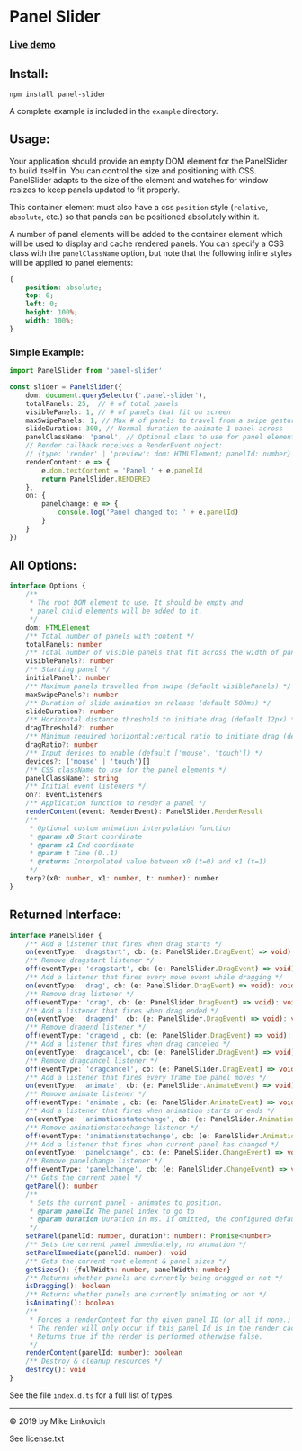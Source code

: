 # Panel Slider

### [Live demo](https://spacejack.github.io/panel-slider/)

## Install:

	npm install panel-slider

A complete example is included in the `example` directory.

## Usage:

Your application should provide an empty DOM element for the PanelSlider to build itself in. You can control the size and positioning with CSS. PanelSlider adapts to the size of the element and watches for window resizes to keep panels updated to fit properly.

This container element must also have a css `position` style (`relative`, `absolute`, etc.) so that panels can be positioned absolutely within it.

A number of panel elements will be added to the container element which will be used to display and cache rendered panels. You can specify a CSS class with the `panelClassName` option, but note that the following inline styles will be applied to panel elements:

```css
{
	position: absolute;
	top: 0;
	left: 0;
	height: 100%;
	width: 100%;
}
```
### Simple Example:

```typescript
import PanelSlider from 'panel-slider'

const slider = PanelSlider({
	dom: document.querySelector('.panel-slider'),
	totalPanels: 25,  // # of total panels
	visiblePanels: 1, // # of panels that fit on screen
	maxSwipePanels: 1, // Max # of panels to travel from a swipe gesture
	slideDuration: 300, // Normal duration to animate 1 panel across
	panelClassName: 'panel', // Optional class to use for panel elements
	// Render callback receives a RenderEvent object:
	// {type: 'render' | 'preview'; dom: HTMLElement; panelId: number}
	renderContent: e => {
		e.dom.textContent = 'Panel ' + e.panelId
		return PanelSlider.RENDERED
	},
	on: {
		panelchange: e => {
			console.log('Panel changed to: ' + e.panelId)
		}
	}
})
```

## All Options:

```typescript
interface Options {
	/**
	 * The root DOM element to use. It should be empty and
	 * panel child elements will be added to it.
	 */
	dom: HTMLElement
	/** Total number of panels with content */
	totalPanels: number
	/** Total number of visible panels that fit across the width of panel-set container */
	visiblePanels?: number
	/** Starting panel */
	initialPanel?: number
	/** Maximum panels travelled from swipe (default visiblePanels) */
	maxSwipePanels?: number
	/** Duration of slide animation on release (default 500ms) */
	slideDuration?: number
	/** Horizontal distance threshold to initiate drag (default 12px) */
	dragThreshold?: number
	/** Minimum required horizontal:vertical ratio to initiate drag (default 1.5) */
	dragRatio?: number
	/** Input devices to enable (default ['mouse', 'touch']) */
	devices?: ('mouse' | 'touch')[]
	/** CSS className to use for the panel elements */
	panelClassName?: string
	/** Initial event listeners */
	on?: EventListeners
	/** Application function to render a panel */
	renderContent(event: RenderEvent): PanelSlider.RenderResult
	/**
	 * Optional custom animation interpolation function
	 * @param x0 Start coordinate
	 * @param x1 End coordinate
	 * @param t Time (0..1)
	 * @returns Interpolated value between x0 (t=0) and x1 (t=1)
	 */
	terp?(x0: number, x1: number, t: number): number
}
```

## Returned Interface:

```typescript
interface PanelSlider {
	/** Add a listener that fires when drag starts */
	on(eventType: 'dragstart', cb: (e: PanelSlider.DragEvent) => void): void
	/** Remove dragstart listener */
	off(eventType: 'dragstart', cb: (e: PanelSlider.DragEvent) => void): void
	/** Add a listener that fires every move event while dragging */
	on(eventType: 'drag', cb: (e: PanelSlider.DragEvent) => void): void
	/** Remove drag listener */
	off(eventType: 'drag', cb: (e: PanelSlider.DragEvent) => void): void
	/** Add a listener that fires when drag ended */
	on(eventType: 'dragend', cb: (e: PanelSlider.DragEvent) => void): void
	/** Remove dragend listener */
	off(eventType: 'dragend', cb: (e: PanelSlider.DragEvent) => void): void
	/** Add a listener that fires when drag canceled */
	on(eventType: 'dragcancel', cb: (e: PanelSlider.DragEvent) => void): void
	/** Remove dragcancel listener */
	off(eventType: 'dragcancel', cb: (e: PanelSlider.DragEvent) => void): void
	/** Add a listener that fires every frame the panel moves */
	on(eventType: 'animate', cb: (e: PanelSlider.AnimateEvent) => void): void
	/** Remove animate listener */
	off(eventType: 'animate', cb: (e: PanelSlider.AnimateEvent) => void): void
	/** Add a listener that fires when animation starts or ends */
	on(eventType: 'animationstatechange', cb: (e: PanelSlider.AnimationEvent) => void): void
	/** Remove animationstatechange listener */
	off(eventType: 'animationstatechange', cb: (e: PanelSlider.AnimationEvent) => void): void
	/** Add a listener that fires when current panel has changed */
	on(eventType: 'panelchange', cb: (e: PanelSlider.ChangeEvent) => void): void
	/** Remove panelchange listener */
	off(eventType: 'panelchange', cb: (e: PanelSlider.ChangeEvent) => void): void
	/** Gets the current panel */
	getPanel(): number
	/**
	 * Sets the current panel - animates to position.
	 * @param panelId The panel index to go to
	 * @param duration Duration in ms. If omitted, the configured default is used.
	 */
	setPanel(panelId: number, duration?: number): Promise<number>
	/** Sets the current panel immediately, no animation */
	setPanelImmediate(panelId: number): void
	/** Gets the current root element & panel sizes */
	getSizes(): {fullWidth: number, panelWidth: number}
	/** Returns whether panels are currently being dragged or not */
	isDragging(): boolean
	/** Returns whether panels are currently animating or not */
	isAnimating(): boolean
	/**
	 * Forces a renderContent for the given panel ID (or all if none.)
	 * The render will only occur if this panel Id is in the render cache.
	 * Returns true if the render is performed otherwise false.
	 */
	renderContent(panelId: number): boolean
	/** Destroy & cleanup resources */
	destroy(): void
}
```

See the file `index.d.ts` for a full list of types.

---

© 2019 by Mike Linkovich

See license.txt
